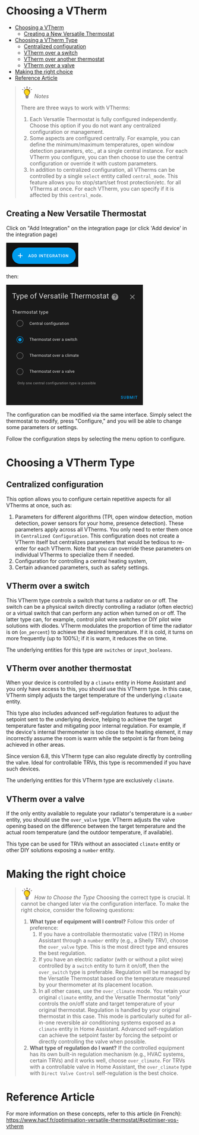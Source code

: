 # Choosing a VTherm

- [Choosing a VTherm](#choosing-a-vtherm)
  - [Creating a New Versatile Thermostat](#creating-a-new-versatile-thermostat)
- [Choosing a VTherm Type](#choosing-a-vtherm-type)
  - [Centralized configuration](#centralized-configuration)
  - [VTherm over a switch](#vtherm-over-a-switch)
  - [VTherm over another thermostat](#vtherm-over-another-thermostat)
  - [VTherm over a valve](#vtherm-over-a-valve)
- [Making the right choice](#making-the-right-choice)
- [Reference Article](#reference-article)

> ![Tip](images/tips.png) _*Notes*_
>
> There are three ways to work with VTherms:
> 1. Each Versatile Thermostat is fully configured independently. Choose this option if you do not want any centralized configuration or management.
> 2. Some aspects are configured centrally. For example, you can define the minimum/maximum temperatures, open window detection parameters, etc., at a single central instance. For each VTherm you configure, you can then choose to use the central configuration or override it with custom parameters.
> 3. In addition to centralized configuration, all VTherms can be controlled by a single `select` entity called `central_mode`. This feature allows you to stop/start/set frost protection/etc. for all VTherms at once. For each VTherm, you can specify if it is affected by this `central_mode`.

## Creating a New Versatile Thermostat

Click on "Add Integration" on the integration page (or click 'Add device' in the integration page)

![image](images/add-an-integration.png)

then:

![image](images/config-main0.png)

The configuration can be modified via the same interface. Simply select the thermostat to modify, press "Configure," and you will be able to change some parameters or settings.

Follow the configuration steps by selecting the menu option to configure.

# Choosing a VTherm Type

## Centralized configuration
This option allows you to configure certain repetitive aspects for all VTherms at once, such as:
1. Parameters for different algorithms (TPI, open window detection, motion detection, power sensors for your home, presence detection). These parameters apply across all VTherms. You only need to enter them once in `Centralized Configuration`. This configuration does not create a VTherm itself but centralizes parameters that would be tedious to re-enter for each VTherm. Note that you can override these parameters on individual VTherms to specialize them if needed.
2. Configuration for controlling a central heating system,
3. Certain advanced parameters, such as safety settings.

## VTherm over a switch
This VTherm type controls a switch that turns a radiator on or off. The switch can be a physical switch directly controlling a radiator (often electric) or a virtual switch that can perform any action when turned on or off. The latter type can, for example, control pilot wire switches or DIY pilot wire solutions with diodes. VTherm modulates the proportion of time the radiator is on (`on_percent`) to achieve the desired temperature. If it is cold, it turns on more frequently (up to 100%); if it is warm, it reduces the on time.

The underlying entities for this type are `switches` or `input_booleans`.

## VTherm over another thermostat
When your device is controlled by a `climate` entity in Home Assistant and you only have access to this, you should use this VTherm type. In this case, VTherm simply adjusts the target temperature of the underlying `climate` entity.

This type also includes advanced self-regulation features to adjust the setpoint sent to the underlying device, helping to achieve the target temperature faster and mitigating poor internal regulation. For example, if the device's internal thermometer is too close to the heating element, it may incorrectly assume the room is warm while the setpoint is far from being achieved in other areas.

Since version 6.8, this VTherm type can also regulate directly by controlling the valve. Ideal for controllable TRVs, this type is recommended if you have such devices.

The underlying entities for this VTherm type are exclusively `climate`.

## VTherm over a valve
If the only entity available to regulate your radiator's temperature is a `number` entity, you should use the `over_valve` type. VTherm adjusts the valve opening based on the difference between the target temperature and the actual room temperature (and the outdoor temperature, if available).

This type can be used for TRVs without an associated `climate` entity or other DIY solutions exposing a `number` entity.

# Making the right choice
> ![Tip](images/tips.png) _*How to Choose the Type*_
> Choosing the correct type is crucial. It cannot be changed later via the configuration interface. To make the right choice, consider the following questions:
> 1. **What type of equipment will I control?** Follow this order of preference:
>    1. If you have a controllable thermostatic valve (TRV) in Home Assistant through a `number` entity (e.g., a Shelly TRV), choose the `over_valve` type. This is the most direct type and ensures the best regulation.
>    2. If you have an electric radiator (with or without a pilot wire) controlled by a `switch` entity to turn it on/off, then the `over_switch` type is preferable. Regulation will be managed by the Versatile Thermostat based on the temperature measured by your thermometer at its placement location.
>    3. In all other cases, use the `over_climate` mode. You retain your original `climate` entity, and the Versatile Thermostat "only" controls the on/off state and target temperature of your original thermostat. Regulation is handled by your original thermostat in this case. This mode is particularly suited for all-in-one reversible air conditioning systems exposed as a `climate` entity in Home Assistant. Advanced self-regulation can achieve the setpoint faster by forcing the setpoint or directly controlling the valve when possible.
> 2. **What type of regulation do I want?** If the controlled equipment has its own built-in regulation mechanism (e.g., HVAC systems, certain TRVs) and it works well, choose `over_climate`. For TRVs with a controllable valve in Home Assistant, the `over_climate` type with `Direct Valve Control` self-regulation is the best choice.

# Reference Article
For more information on these concepts, refer to this article (in French): https://www.hacf.fr/optimisation-versatile-thermostat/#optimiser-vos-vtherm
